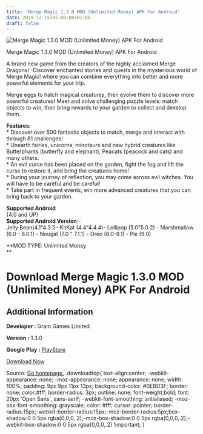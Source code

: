 ```yaml
---
title: 'Merge Magic 1.3.0 MOD (Unlimited Money) APK For Android'
date: 2019-12-15T05:00:00+01:00
draft: false
---
```


![Merge Magic 1.3.0 MOD (Unlimited Money) APK For Android](https://i1.wp.com/apkhome.net/wp-content/uploads/2019/12/Merge-Magic-1.3.0-MOD-Unlimited-Money.png "Merge Magic 1.3.0 MOD (Unlimited Money) APK For Android")

  

Merge Magic 1.3.0 MOD (Unlimited Money) APK For Android

A brand new game from the creators of the highly acclaimed Merge Dragons! -Discover enchanted stories and quests in the mysterious world of Merge Magic! where you can combine everything into better and more powerful elements for your trip.

Merge eggs to hatch magical creatures, then evolve them to discover more powerful creatures! Meet and solve challenging puzzle levels: match objects to win, then bring rewards to your garden to collect and develop them.

**Features:**  
\* Discover over 500 fantastic objects to match, merge and interact with through 81 challenges!  
\* Unearth fairies, unicorns, minotaurs and new hybrid creatures like Butterphants (butterfly and elephant), Peacats (peacock and cats) and many others.  
\* An evil curse has been placed on the garden, fight the fog and lift the curse to restore it, and bring the creatures home!  
\* During your journey of reflection, you may come across evil witches. You will have to be careful and be careful!  
\* Take part in frequent events, win more advanced creatures that you can bring back to your garden.

**Supported Android**  
{4.0 and UP}  
**Supported Android Version**:-  
Jelly Bean(4.1"4.3.1)- KitKat (4.4"4.4.4)- Lollipop (5.0"5.0.2) - Marshmallow (6.0 - 6.0.1) - Nougat (7.0 " 7.1.1) - Oreo (8.0-8.1) - Pie (9.0)

**MOD TYPE: Unlimited Money  
**

Download Merge Magic 1.3.0 MOD (Unlimited Money) APK For Android
================================================================

Additional Information
----------------------

**Developer :** Gram Games Limited

**Version :** 1.3.0

**Google Play :** [PlayStore](https://play.google.com/store/apps/details?id=com.gramgames.mergemagic)

  

[Download Now](https://store4app.co/post/merge-magic-1-3-0-mod-unlimited-money-apk-for-android_1576331027)

  
Source: [Go homepage.](https://store4app.co/post/merge-magic-1-3-0-mod-unlimited-money-apk-for-android_1576331027) .downloadtop{ text-align:center; -webkit-appearance: none; -moz-appearance: none; appearance: none; width: 100%; padding: 9px 9px 11px 13px; background-color: #0EBD3F; border: none; color:#fff; border-radius: 3px; outline: none; font-weight;bold; font: 20px 'Open Sans', sans-serif; -webkit-font-smoothing: antialiased; -moz-osx-font-smoothing: grayscale; color: #fff; cursor: pointer; border-radius:15px;-webkit-border-radius:15px;-moz-border-radius:5px;box-shadow:0 0 5px rgba(0,0,0,.2);-moz-box-shadow:0 0 5px rgba(0,0,0,.2);-webkit-box-shadow:0 0 5px rgba(0,0,0,.2) !important; }
